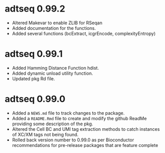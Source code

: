 # adtseq 0.99.2

* Altered Makevar to enable ZLIB for RSeqan
* Added documentation for the functions.
* Added several functions (bcExtract, icgrEncode, complexityEntropy)

# adtseq 0.99.1

* Added Hamming Distance Function hdist.
* Added dynamic unload utility function.
* Updated pkg Rd file.

# adtseq 0.99.0

* Added a `NEWS.md` file to track changes to the package.
* Added a `README.Rmd` file to create and modify the github ReadMe providing some description of the pkg.
* Altered the Cell BC and UMI tag extraction methods to catch instances of XC/XM tags not being found.
* Rolled back version number to 0.99.0 as per Bioconductor recommendations for pre-release packages that are feature complete